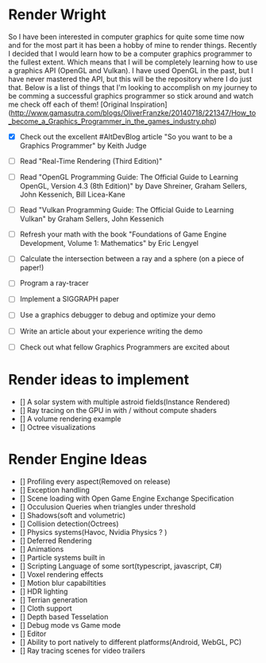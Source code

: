 # Render Wright

So I have been interested in computer graphics for quite some time now and for the most part it has been a hobby of mine to render things. 
Recently I decided that I would learn how to be a computer graphics programmer to the fullest extent. Which means that I will be completely learning
how to use a graphics API (OpenGL and Vulkan). I have used OpenGL in the past, but I have never mastered the API, but this will be the repository where
I do just that. Below is a list of things that I'm looking to accomplish on my journey to be comming a successful graphics programmer so stick around 
and watch me check off each of them! [Original Inspiration] (http://www.gamasutra.com/blogs/OliverFranzke/20140718/221347/How_to_become_a_Graphics_Programmer_in_the_games_industry.php)

* [x] Check out the excellent #AltDevBlog article "So you want to be a Graphics Programmer" by Keith Judge
* [ ] Read "Real-Time Rendering (Third Edition)"
* [ ] Read "OpenGL Programming Guide: The Official Guide to Learning OpenGL, Version 4.3 (8th Edition)" by Dave Shreiner, Graham Sellers, John Kessenich, Bill Licea-Kane
* [ ] Read "Vulkan Programming Guide: The Official Guide to Learning Vulkan" by Graham Sellers, John Kessenich 
* [ ] Refresh your math with the book "Foundations of Game Engine Development, Volume 1: Mathematics" by Eric Lengyel
* [ ] Calculate the intersection between a ray and a sphere (on a piece of paper!)
* [ ] Program a ray-tracer
* [ ] Implement a SIGGRAPH paper
* [ ] Use a graphics debugger to debug and optimize your demo
* [ ] Write an article about your experience writing the demo
* [ ] Check out what fellow Graphics Programmers are excited about


# Render ideas to implement

* [] A solar system with multiple astroid fields(Instance Rendered)
* [] Ray tracing on the GPU in with / without compute shaders
* [] A volume rendering example
* [] Octree visualizations

# Render Engine Ideas

* [] Profiling every aspect(Removed on release)
* [] Exception handling
* [] Scene loading with Open Game Engine Exchange Specification
* [] Occulusion Queries when triangles under threshold
* [] Shadows(soft and volumetric)
* [] Collision detection(Octrees)
* [] Physics systems(Havoc, Nvidia Physics ? )
* [] Deferred Rendering
* [] Animations
* [] Particle systems built in
* [] Scripting Language of some sort(typescript, javascript, C#)
* [] Voxel rendering effects
* [] Motion blur capabiltities
* [] HDR lighting
* [] Terrian generation
* [] Cloth support
* [] Depth based Tesselation
* [] Debug mode vs Game mode
* [] Editor
* [] Ability to port natively to different platforms(Android, WebGL, PC)
* [] Ray tracing scenes for video trailers

